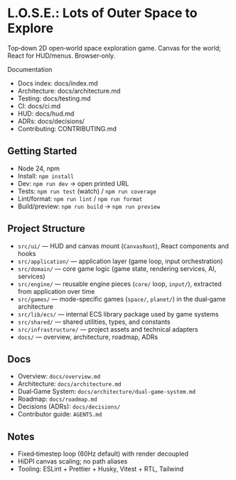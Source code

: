 # L.O.S.E.: Lots of Outer Space to Explore

Top‑down 2D open‑world space exploration game. Canvas for the world; React for HUD/menus. Browser‑only.

Documentation

- Docs index: docs/index.md
- Architecture: docs/architecture.md
- Testing: docs/testing.md
- CI: docs/ci.md
- HUD: docs/hud.md
- ADRs: docs/decisions/
- Contributing: CONTRIBUTING.md

## Getting Started

- Node 24, npm
- Install: `npm install`
- Dev: `npm run dev` → open printed URL
- Tests: `npm run test` (watch) / `npm run coverage`
- Lint/format: `npm run lint` / `npm run format`
- Build/preview: `npm run build` → `npm run preview`

## Project Structure

- `src/ui/` — HUD and canvas mount (`CanvasRoot`), React components and hooks
- `src/application/` — application layer (game loop, input orchestration)
- `src/domain/` — core game logic (game state, rendering services, AI, services)
- `src/engine/` — reusable engine pieces (`core/` loop, `input/`), extracted from application over time
- `src/games/` — mode-specific games (`space/`, `planet/`) in the dual‑game architecture
- `src/lib/ecs/` — internal ECS library package used by game systems
- `src/shared/` — shared utilities, types, and constants
- `src/infrastructure/` — project assets and technical adapters
- `docs/` — overview, architecture, roadmap, ADRs

## Docs

- Overview: `docs/overview.md`
- Architecture: `docs/architecture.md`
- Dual‑Game System: `docs/architecture/dual-game-system.md`
- Roadmap: `docs/roadmap.md`
- Decisions (ADRs): `docs/decisions/`
- Contributor guide: `AGENTS.md`

## Notes

- Fixed‑timestep loop (60Hz default) with render decoupled
- HiDPI canvas scaling; no path aliases
- Tooling: ESLint + Prettier + Husky, Vitest + RTL, Tailwind
